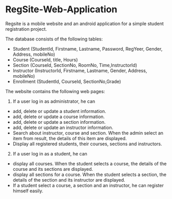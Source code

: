 # RegSite-Web-Application
Regsite is a mobile website and an android application for a simple student registration project.

The database consists of the following tables:
  - Student (StudentId, Firstname, Lastname, Password, RegYeer, Gender, Address, mobileNo)
  - Course (CourseId, title, Hours)
  - Section (CourseId, SectionNo, RoomNo, Time,InstructorId)
  - Instructor (InstructorId, Firstname, Lastname, Gender, Address, mobileNo)
  - Enrollment (StudentId, CourseId, SectionNo,Grade)
  
The website contains the following web pages:  
1.	If a user log in as administrator, he can
   -	add, delete  or update a student information.</li>
   -	add, delete  or update a course information.
   -	add, delete  or update a section information.
   -	add, delete  or update an instructor information.
   -	Search about instructor, course and section. When the admin select an item from result, the details of this item are displayed.
   -	Display all registered students, their courses, sections and instructors.
  
2.	If a user log in as a student, he can
   -	display all courses. When the student selects a course, the details of the course and its sections are displayed.
   -	display all sections for a course. When the student selects a section, the details of the section and its instructor are displayed.
   -	If a student select a course, a section and an instructor, he can register himself easily. 
